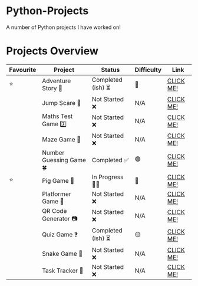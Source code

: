 # Python-Projects
A number of Python projects I have worked on!



# Projects Overview

| Favourite     | Project                 | Status              | Difficulty            | Link                                                                                               |
|---------------|-------------------------|---------------------|-----------------------|----------------------------------------------------------------------------------------------------|
| ⭐            | Adventure Story 🌋      | Completed (ish) ⏳  | 🔴                    | [CLICK ME!](https://github.com/Uzy777/Python-Projects/tree/main/Adventure%20Story)                 |
|               | Jump Scare 👹           | Not Started ❌      | N/A                   | [CLICK ME!](https://github.com/Uzy777/Python-Projects/tree/main/Jump%20Scare)                      |
|               | Maths Test Game 7️⃣      | Not Started ❌      | N/A                   | [CLICK ME!](https://github.com/Uzy777/Python-Projects/tree/main/Maths%20Test%20Game)               |
|               | Maze Game 👣            | Not Started ❌      | N/A                   | [CLICK ME!](https://github.com/Uzy777/Python-Projects/tree/main/Maze%20Game)                       |
|               | Number Guessing Game 🍀 | Completed ✅        | 🟢                    | [CLICK ME!](https://github.com/Uzy777/Python-Projects/tree/main/Number%20Guessing%20Game)          |
| ⭐            | Pig Game 🐷             | In Progress 👨‍💻      | 🔴                    | [CLICK ME!](https://github.com/Uzy777/Python-Projects/tree/main/Pig%20Game)                        |
|               | Platformer Game 👨      | Not Started ❌      | N/A                   | [CLICK ME!](https://github.com/Uzy777/Python-Projects/tree/main/Platformer%20Game)                 |
|               | QR Code Generator 📷    | Not Started ❌      | N/A                   | [CLICK ME!](https://github.com/Uzy777/Python-Projects/tree/main/QR%20Code%20Generator)             |
|               | Quiz Game ❓            | Completed (ish) ⏳  | 🟡                    | [CLICK ME!](https://github.com/Uzy777/Python-Projects/tree/main/Quiz%20Game)                       |
|               | Snake Game 🐍           | Not Started ❌      | N/A                   | [CLICK ME!](https://github.com/Uzy777/Python-Projects/tree/main/Snake%20Game)                      |
|               | Task Tracker 📝         | Not Started ❌      | N/A                   | [CLICK ME!](https://github.com/Uzy777/Python-Projects/tree/main/Task%20Tracker)                    |

